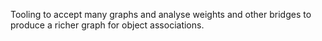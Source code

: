 Tooling to accept many graphs and analyse weights and other bridges to produce
a richer graph for object associations.
